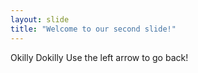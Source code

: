 ```yaml
---
layout: slide
title: "Welcome to our second slide!"
---
```

Okilly Dokilly
Use the left arrow to go back!
